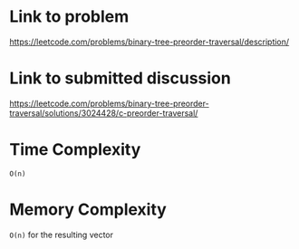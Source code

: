 # Link to problem
https://leetcode.com/problems/binary-tree-preorder-traversal/description/

# Link to submitted discussion
https://leetcode.com/problems/binary-tree-preorder-traversal/solutions/3024428/c-preorder-traversal/

# Time Complexity
`O(n)`

# Memory Complexity
`O(n)` for the resulting vector
